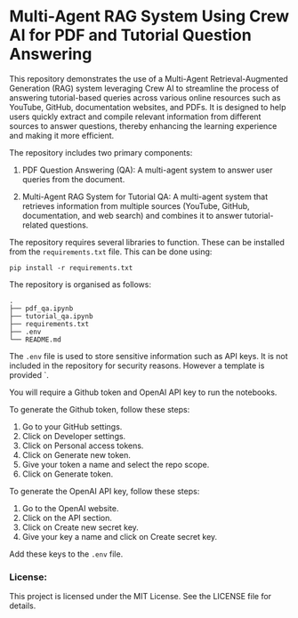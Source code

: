 # Multi-Agent RAG System Using Crew AI for PDF and Tutorial Question Answering

This repository demonstrates the use of a Multi-Agent Retrieval-Augmented Generation (RAG) system leveraging Crew AI to streamline the process of answering tutorial-based queries across various online resources such as YouTube, GitHub, documentation websites, and PDFs. It is designed to help users quickly extract and compile relevant information from different sources to answer questions, thereby enhancing the learning experience and making it more efficient.

The repository includes two primary components:

1.	PDF Question Answering (QA): A multi-agent system to answer user queries from the document.

2.	Multi-Agent RAG System for Tutorial QA: A multi-agent system that retrieves information from multiple sources (YouTube, GitHub, documentation, and web search) and combines it to answer tutorial-related questions.

The repository requires several libraries to function. These can be installed from the `requirements.txt` file. This can be done using:

``````
pip install -r requirements.txt
``````

The repository is organised as follows:
``````
.
├── pdf_qa.ipynb          
├── tutorial_qa.ipynb     
├── requirements.txt   
├── .env              
└── README.md                   
``````

The `.env` file is used to store sensitive information such as API keys. It is not included in the repository for security reasons. However a template is provided `.

You will require a Github token and OpenAI API key to run the notebooks.

To generate the Github token, follow these steps:
1. Go to your GitHub settings.
2. Click on Developer settings.
3. Click on Personal access tokens.
4. Click on Generate new token.
5. Give your token a name and select the repo scope.
6. Click on Generate token.

To generate the OpenAI API key, follow these steps:
1. Go to the OpenAI website.
2. Click on the API section.
3. Click on Create new secret key.
4. Give your key a name and click on Create secret key.

Add these keys to the `.env` file.

### License:
This project is licensed under the MIT License. See the LICENSE file for details.